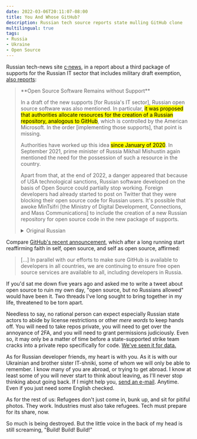 ```yaml
---
date: 2022-03-06T20:11:07-08:00
title: You And Whose GitHub?
description: Russian tech source reports state mulling GitHub clone
multilingual: true
tags:
- Russia
- Ukraine
- Open Source
---
```


Russian tech-news site [c·news](https://cnews.ru), in a report about a third package of supports for the Russian IT sector that includes military draft exemption, [also reports](https://www.cnews.ru/news/top/2022-03-02_putin_osvobodil_programmistov):

<blockquote markdown="1">
**Open Source Software Remains without Support**

In a draft of the new supports [for Russia's IT sector], Russian open source software was also mentioned.  In particular, <mark>it was proposed that authorities allocate resources for the creation of a Russian repository, analogous to GitHub</mark>, which is controlled by the American Microsoft.  In the order [implementing those supports], that point is missing.

Authorities have worked up this idea <mark>since January of 2020</mark>.  In September 2021, prime minister of Russia Mikhail Mishustin again mentioned the need for the possession of such a resource in the country.

Apart from that, at the end of 2022, a danger appeared that because of USA technological sanctions, Russian software developed on the basis of Open Source could partially stop working.  Foreign developers had already started to post on Twitter that they were blocking their open source code for Russian users.  It's possible that awoke MinTsifri [the Ministry of Digital Development, Connections, and Mass Communications] to include the creation of a new Russian repository for open source code in the new package of supports.
<details markdown="1">
<summary>Original Russian</summary>
**Открытое ПО осталось без поддержки**

В черновой версии нового пакета мер поддержки также упоминалось и российское ПО с открытым исходным кодом. В частности, предполагалось, что власти выделят средства на создание российского репозитория, аналога GitHub, подконтрольного американской Microsoft. В указе этого пункта нет.

Эту идею власти вынашивают с января 2020 г. В сентябре 2021 г. премьер-министр России Михаил Мишустин вновь заявлял о необходимости наличия в стране такого ресурса.

К тому же, в конце февраля 2022 г. появилась опасность, что из-за технологических санкций США российское ПО, разработанное на базе Open Source, может частично перестать работать. Иностранные разработчики уже начали публиковать в Twitter сообщения о том, что заблокируют свои исходные коды для российских пользователей. Возможно, это тоже побудило Минцифры включить создание российского репозитория по с открытым кодом в новый пакет мер поддержки.
</details>
</blockquote>

Compare [GitHub's recent announcement](https://github.blog/2022-03-02-our-response-to-the-war-in-ukraine/), which after a long running start reaffirming faith in self, open source, and self as open source, affirmed:

> [...]  In parallel with our efforts to make sure GitHub is available to developers in all countries, we are continuing to ensure free open source services are available to all, including developers in Russia.

If you'd sat me down five years ago and asked me to write a tweet about open source to ruin my own day, "open source, but no Russians allowed" would have been it.  Two threads I've long sought to bring together in my life, threatened to be torn apart.

Needless to say, no rational person can expect especially Russian state actors to abide by license restrictions or other _mere words_ to keep hands off.  You will need to take repos private, you will need to get over the annoyance of 2FA, and you will need to grant permissions judiciously.  Even so, it may only be a matter of time before a state-supported strike team cracks into a private repo specifically for code.  [We've seen it for data.](https://www.theregister.com/2017/11/22/uber_2016_data_breach/)

As for Russian developer friends, my heart is with you.  As it is with our Ukrainian and brother sister IT-shniki, some of whom we will only be able to remember.  I know many of you are abroad, or trying to get abroad.  I know at least some of you will never start to think about leaving, as I'll never stop thinking about going back.  If I might help you, [send an e-mail](mailto:kyle@kemitchell.com).  Anytime.  Even if you just need some English checked.

As for the rest of us:  Refugees don't just come in, bunk up, and sit for pitiful photos.  They work.  Industries must also take refugees.  Tech must prepare for its share, now.

So much is being destroyed.  But the little voice in the back of my head is still screaming, "Build!  Build!  Build!"

